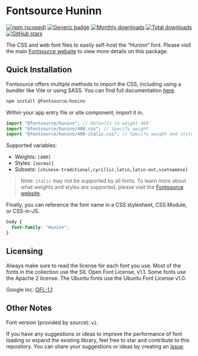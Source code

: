 # Fontsource Huninn

[![npm (scoped)](https://img.shields.io/npm/v/@fontsource/huninn?color=brightgreen)](https://www.npmjs.com/package/@fontsource/huninn) [![Generic badge](https://img.shields.io/badge/fontsource-passing-brightgreen)](https://github.com/fontsource/fontsource) [![Monthly downloads](https://badgen.net/npm/dm/@fontsource/huninn)](https://github.com/fontsource/fontsource) [![Total downloads](https://badgen.net/npm/dt/@fontsource/huninn)](https://github.com/fontsource/fontsource) [![GitHub stars](https://img.shields.io/github/stars/fontsource/fontsource.svg?style=social&label=Star)](https://github.com/fontsource/fontsource/stargazers)

The CSS and web font files to easily self-host the “Huninn” font. Please visit the main [Fontsource website](https://fontsource.org/fonts/huninn) to view more details on this package.

## Quick Installation

Fontsource offers multiple methods to import the CSS, including using a bundler like Vite or using SASS. You can find full documentation [here](https://fontsource.org/docs/getting-started/introduction).

```javascript
npm install @fontsource/huninn
```

Within your app entry file or site component, import it in.

```javascript
import "@fontsource/huninn"; // Defaults to weight 400
import "@fontsource/huninn/400.css"; // Specify weight
import "@fontsource/huninn/400-italic.css"; // Specify weight and style
```

Supported variables:
- Weights: `[400]`
- Styles: `[normal]`
- Subsets: `[chinese-traditional,cyrillic,latin,latin-ext,vietnamese]`

> Note: `italic` may not be supported by all fonts. To learn more about what weights and styles are supported, please visit the [Fontsource website](https://fontsource.org/fonts/huninn).

Finally, you can reference the font name in a CSS stylesheet, CSS Module, or CSS-in-JS.

```css
body {
  font-family: "Huninn";
}
```

## Licensing
Always make sure to read the license for each font you use. Most of the fonts in the collection use the SIL Open Font License, v1.1. Some fonts use the Apache 2 license. The Ubuntu fonts use the Ubuntu Font License v1.0.

Google Inc.
[OFL-1.1](http://scripts.sil.org/OFL)

## Other Notes
Font version (provided by source): `v2`.

If you have any suggestions or ideas to improve the performance of font loading or expand the existing library, feel free to star and contribute to this repository. You can share your suggestions or ideas by creating an [issue](https://github.com/fontsource/fontsource/issues).